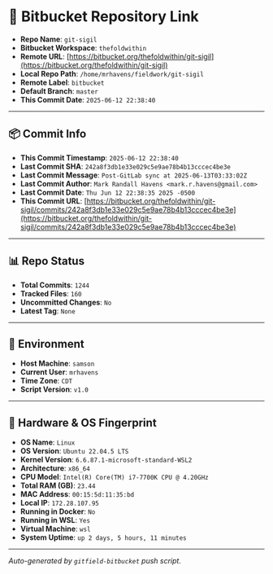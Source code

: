 # 🔗 Bitbucket Repository Link

- **Repo Name**: `git-sigil`
- **Bitbucket Workspace**: `thefoldwithin`
- **Remote URL**: [https://bitbucket.org/thefoldwithin/git-sigil](https://bitbucket.org/thefoldwithin/git-sigil)
- **Local Repo Path**: `/home/mrhavens/fieldwork/git-sigil`
- **Remote Label**: `bitbucket`
- **Default Branch**: `master`
- **This Commit Date**: `2025-06-12 22:38:40`

---

## 📦 Commit Info

- **This Commit Timestamp**: `2025-06-12 22:38:40`
- **Last Commit SHA**: `242a8f3db1e33e029c5e9ae78b4b13cccec4be3e`
- **Last Commit Message**: `Post-GitLab sync at 2025-06-13T03:33:02Z`
- **Last Commit Author**: `Mark Randall Havens <mark.r.havens@gmail.com>`
- **Last Commit Date**: `Thu Jun 12 22:38:35 2025 -0500`
- **This Commit URL**: [https://bitbucket.org/thefoldwithin/git-sigil/commits/242a8f3db1e33e029c5e9ae78b4b13cccec4be3e](https://bitbucket.org/thefoldwithin/git-sigil/commits/242a8f3db1e33e029c5e9ae78b4b13cccec4be3e)

---

## 📊 Repo Status

- **Total Commits**: `1244`
- **Tracked Files**: `160`
- **Uncommitted Changes**: `No`
- **Latest Tag**: `None`

---

## 🧭 Environment

- **Host Machine**: `samson`
- **Current User**: `mrhavens`
- **Time Zone**: `CDT`
- **Script Version**: `v1.0`

---

## 🧬 Hardware & OS Fingerprint

- **OS Name**: `Linux`
- **OS Version**: `Ubuntu 22.04.5 LTS`
- **Kernel Version**: `6.6.87.1-microsoft-standard-WSL2`
- **Architecture**: `x86_64`
- **CPU Model**: `Intel(R) Core(TM) i7-7700K CPU @ 4.20GHz`
- **Total RAM (GB)**: `23.44`
- **MAC Address**: `00:15:5d:11:35:bd`
- **Local IP**: `172.28.107.95`
- **Running in Docker**: `No`
- **Running in WSL**: `Yes`
- **Virtual Machine**: `wsl`
- **System Uptime**: `up 2 days, 5 hours, 11 minutes`

---

_Auto-generated by `gitfield-bitbucket` push script._
